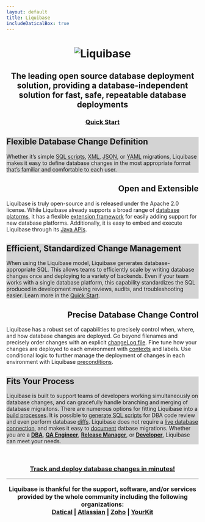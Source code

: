 ```yaml
---
layout: default
title: Liquibase
includeDaticalBox: true
---
```

<h1 style="display:flex; justify-content:center"><img src="images/liquibase_logo.gif" alt="Liquibase"></h1>
<h2 style="display:flex; justify-content:center; text-align:center">The leading open source database deployment solution, providing a database-independent solution for fast, safe, repeatable database deployments</h2>
<h3 style="display:flex; justify-content:center; text-align:center"><a class="cta" href="/quickstart.html">Quick Start</a></h3>

<div style="background-color:lightgrey">
<h2 class="homepg">Flexible Database Change Definition</h2>
<p class="homepg">Whether it’s simple <a href="documentation/sql_format.html">SQL scripts</a>, <a href="documentation/xml_format.html">XML</a>, <a href="documentation/json_format.html">JSON</a>, or <a href="documentation/yaml_format.html">YAML</a> migrations, Liquibase makes it easy to define database changes in the most appropriate format that’s familiar and comfortable to each user.</p>
</div>

<div>
<h2 class="homepg" style="text-align:right">Open and Extensible</h2>
<p class="homepg">Liquibase is truly open-source and is released under the Apache 2.0 license. While Liquibase already supports a broad range of <a href="databases.html">database platorms</a>, it has a flexible <a href="extensions/index.html">extension framework</a> for easily adding support for new database platforms. Additionally, it is easy to embed and execute Liquibase through its <a href="javadoc/index.html">Java APIs</a>.</p>
</div>

<div style="background-color:lightgray">
<h2 class="homepg">Efficient, Standardized Change Management</h2>
<p class="homepg">When using the Liquibase model, Liquibase generates database-appropriate SQL. This allows teams to efficiently scale by writing database changes once and deploying to a variety of backends. Even if your team works with a single database platform, this capability standardizes the SQL produced in development making reviews, audits, and troubleshooting easier. Learn more in the <a href="quickstart.html">Quick Start</a>.</p>
</div>

<div>
<h2 class="homepg" style="text-align:right">Precise Database Change Control</h2>
<p class="homepg">Liquibase has a robust set of capabilities to precisely control when, where, and how database changes are deployed. Go beyond filenames and precisely order changes with an explicit <a href="documentation/databasechangelog.html">changeLog file</a>. Fine tune how your changes are deployed to each environment with <a href="documentation/contexts.html">contexts</a> and labels. Use conditional logic to further manage the deployment of changes in each environment with Liquibase <a href="documentation/preconditions.html">preconditions</a>.</p>


<div style="background-color:lightgray">
        <h2 class="homepg">Fits Your Process</h2>
        <p class="homepg">
            Liquibase is built to support teams of developers working simultaneously on database changes, and can gracefully handle branching and merging of database migraitons. There are numerous options for fitting Liquibase into a <a href="documentation/running.html">build processes</a>. It is possible to <a href="documentation/sql_output.html">generate SQL scripts</a> for DBA code review and even perform database <a href="documentation/diff.html">diffs</a>. Liquibase does not require a <a href="documentation/offline.html">live database connection</a>, and makes it easy to <a href="documentation/dbdoc.html">document</a> datbase migrations. Whether you are a <a href="/dba.html" style="font-weight: bolder;">DBA</a>, <a href="/qa.html" style="font-weight: bolder;">QA Engineer</a>, <a href="/release_manager.html" style="font-weight: bolder;">Release Manager</a>, or  <a href="/developer.html" style="font-weight: bolder;">Developer</a>, Liquibase can meet your needs.
        </p>
</div>
<br/>

<h3 style="display:flex; justify-content:center; text-align:center"><a class="cta" href="/quickstart.html">Track and deploy database changes in minutes!</a></h3>

<hr>

<p style="text-align: center; font-size:medium; font-weight: bold">
    Liquibase is thankful for the support, software, and/or services provided by the whole community including the following organizations: <br/>
    <a href="http://datical.com/">Datical</a> | <a href="https://atlassian.com/">Atlassian</a> | <a href="https://www.zoho.com/">Zoho</a> | <a href="https://www.yourkit.com/">YourKit</a>
</p>          

